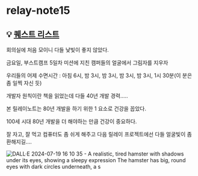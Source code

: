 # relay-note15

## 💡 [퀘스트 리스트](https://github.com/boostcampwm-2024/relay-note15/blob/main/QUEST.md)

회의실에 처음 모이니 다들 낯빛이 좋지 않았다. 

금요일, 부스트캠프 5일차 미션에 지친 캠퍼들의 얼굴에서 그림자를 지우자

우리들의 어제 수면시간 : 아침 6시, 밤 3시, 밤 3시, 밤 3시, 밤 3시, 1시 30분(이 분은 좀 일찍 자신 듯)

개발자 원칙이란 책을 읽었는데 다들 40년 개발 경력.....

본 릴레이노트는 80년 개발을 하기 위한 1 요소로 건강을 꼽았다.

100세 시대 80년 개발을 더 해야하는 만큼 건강이 중요하다.

잘 자고, 잘 먹고 컴퓨터도 좀 쉬게 해주고 다음 릴레이 프로젝트에선 다들 얼굴빛이 좀 환해지길....


![DALL·E 2024-07-19 16 10 35 - A realistic, tired hamster with shadows under its eyes, showing a sleepy expression  The hamster has big, round eyes with dark circles underneath, a s](https://github.com/user-attachments/assets/fe422820-88e6-42e0-aaa8-c4627acecabd)
